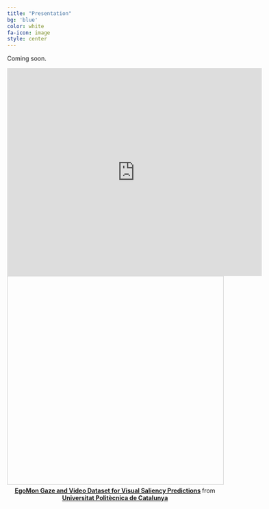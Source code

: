 ```yaml
---
title: "Presentation"
bg: 'blue'
color: white
fa-icon: image
style: center
---
```


Coming soon.


<iframe width="595" height="485" src="https://www.youtube.com/watch?v=UTomFStk1Cw" frameborder="0" allow="autoplay; encrypted-media" allowfullscreen></iframe>

<center>
<iframe  width="595" height="485" frameborder="0" marginwidth="0" marginheight="0" scrolling="no" style="border:1px solid #CCC; border-width:1px; margin-bottom:5px; max-width: 100%;" allowfullscreen> </iframe> <div style="margin-bottom:5px"> <strong> <a href="https://www.youtube.com/watch?v=UTomFStk1Cw" title="EgoMon" target="_blank">EgoMon Gaze and Video Dataset for Visual Saliency Predictions</a> </strong> from <strong><a href="https://www.youtube.com/watch?v=UTomFStk1Cw" target="_blank">Universitat Politècnica de Catalunya</a></strong> </div>
</center>
